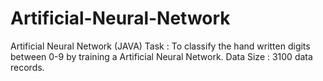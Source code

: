# Artificial-Neural-Network
Artificial Neural Network (JAVA)
Task : To classify the hand written digits between 0-9 by training a Artificial Neural Network.
Data Size : 3100 data records.

